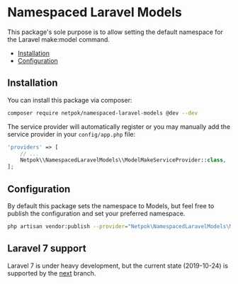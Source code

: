 # Namespaced Laravel Models

This package's sole purpose is to allow setting the default namespace
for the Laravel make:model command.

* [Installation](#installation)
* [Configuration](#configuration)

## Installation
You can install this package via composer:

``` bash
composer require netpok/namespaced-laravel-models @dev --dev
```

The service provider will automatically register or you may manually add the
service provider in your ```config/app.php``` file:

``` php
'providers' => [
    // ...
    Netpok\\NamespacedLaravelModels\\ModelMakeServiceProvider::class,
];
```

## Configuration
By default this package sets the namespace to Models, but feel free to
publish the configuration and set your preferred namespace.

``` bash
php artisan vendor:publish --provider="Netpok\NamespacedLaravelModels\ModelMakeServiceProvider"
```

## Laravel 7 support
Laravel 7 is under heavy development, but the current state (2019-10-24) is supported by the [next](https://github.com/netpok/namespaced-laravel-models/tree/next) branch.
